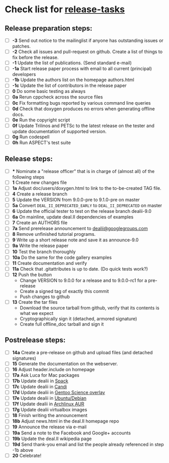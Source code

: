 Check list for [release-tasks](https://github.com/dealii/release-papers/blob/master/release-tasks)
=================================================================================

Release preparation steps:
--

- [ ] <b>-3</b>  Send out notice to the mailinglist if anyone has outstanding issues or patches.
- [ ] <b>-2</b>  Check all issues and pull-request on github. Create a list of things to fix before the release.
- [ ] <b>-1</b>  Update the list of publications. (Send standard e-mail)
- [ ] <b>-1a</b> Start release paper process with email to all current (principal) developers
- [ ] <b>-1b</b> Update the authors list on the homepage authors.html
- [ ] <b>-1c</b> Update the list of contributors in the release paper
- [ ] <b>0</b>   Do some basic testing as always
- [ ] <b>0a</b>  Rerun cppcheck across the source files
- [ ] <b>0c</b>  Fix formatting bugs reported by various command line queries
- [ ] <b>0d</b>  Check that doxygen produces no errors when generating offline docs.
- [ ] <b>0e</b>  Run the copyright script
- [ ] <b>0f</b>  Update Trilinos and PETSc to the latest release on the tester and update documentation of supported version.
- [ ] <b>0g</b>  Run codespell
- [ ] <b>0h</b>  Run ASPECT's test suite

Release steps:
--

- [ ] <b>*</b>   Nominate a "release officer" that is in charge of (almost all) of the following steps
- [ ] <b>1</b>   Create new changes file
- [ ] <b>1a</b>  Adjust doc/users/doxygen.html to link to the to-be-created TAG file.
- [ ] <b>4</b>   Create a release branch
- [ ] <b>5</b>   Update the VERSION from 9.0.0-pre to 9.1.0-pre on master
- [ ] <b>5a</b>  Convert `DEAL_II_DEPRECATED_EARLY` to `DEAL_II_DEPRECATED` on master
- [ ] <b>6</b>   Update the official tester to test on the release branch dealii-9.0
- [ ] <b>6a</b>  On mainline, update deal.II dependencies of examples
- [ ] <b>7</b>   Create an AUTHORS file
- [ ] <b>7a</b>  Send prerelease announcement to dealii@googlegroups.com
- [ ] <b>8</b>   Remove unfinished tutorial programs.
- [ ] <b>9</b>   Write up a short release note and save it as announce-9.0
- [ ] <b>9a</b>  Write the release paper
- [ ] <b>10</b>  Test the branch thoroughly
- [ ] <b>10a</b> Do the same for the code gallery examples
- [ ] <b>11</b>  Create documentation and verify
- [ ] <b>11a</b> Check that .gitattributes is up to date. (Do quick tests work?)
- [ ] <b>12</b>  Push the button
    - Change VERSION to 9.0.0 for a release and to 9.0.0-rc1 for a pre-release
    - Create a signed tag of exactly this commit
    - Push changes to github
- [ ] <b>13</b>  Create the tar files
    - Download the source tarball from github, verify that its contents is what we expect
    - Cryptographically sign it (detached, armored signature)
    - Create full offline_doc tarball and sign it

Postrelease steps:
--

- [ ] <b>14a</b> Create a pre-release on github and upload files (and detached signatures)
- [ ] <b>15</b>  Generate the documentation on the webserver.
- [ ] <b>16</b>  Adjust header.include on homepage
- [ ] <b>17a</b> Ask Luca for Mac packages
- [ ] <b>17b</b> Update dealii in [Spack](https://github.com/spack/spack/blob/develop/var/spack/repos/builtin/packages/dealii/package.py)
- [ ] <b>17c</b> Update dealii in [Candi](https://github.com/dealii/candi/blob/master/candi.cfg)
- [ ] <b>17d</b> Update dealii in [Gentoo Science overlay](https://gitweb.gentoo.org/proj/sci.git/tree/sci-libs/dealii)
- [ ] <b>17e</b> Update dealii in [Ubuntu/Debian](https://salsa.debian.org/science-team/deal.ii)
- [ ] <b>17f</b> Update dealii in [Archlinux AUR](https://aur.archlinux.org/packages/deal-ii/)
- [ ] <b>17g</b> Update dealii virtualbox images
- [ ] <b>18</b>  Finish writing the announcement
- [ ] <b>18b</b> Adjust news.html in the deal.II homepage repo
- [ ] <b>19</b>  Announce the release via e-mail
- [ ] <b>19a</b> Send a note to the Facebook and Google+ accounts
- [ ] <b>19b</b> Update the deal.II wikipedia page
- [ ] <b>19d</b> Send thank-you email and list the people already referenced in step -1b above
- [ ] <b>20</b>  Celebrate!

